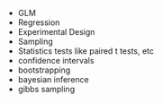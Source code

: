   * GLM
  * Regression
  * Experimental Design
  * Sampling
  * Statistics tests like paired t tests, etc
  * confidence intervals
  * bootstrapping
  * bayesian inference
  * gibbs sampling